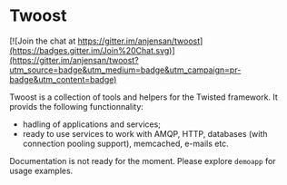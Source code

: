 # Twoost

[![Join the chat at https://gitter.im/anjensan/twoost](https://badges.gitter.im/Join%20Chat.svg)](https://gitter.im/anjensan/twoost?utm_source=badge&utm_medium=badge&utm_campaign=pr-badge&utm_content=badge)

Twoost is a collection of tools and helpers for the Twisted framework. It provids the following functionnality:

 - hadling of applications and services;
 - ready to use services to work with AMQP, HTTP, databases (with connection pooling support), memcached, e-mails etc.

 Documentation is not ready for the moment. Please explore `demoapp` for usage examples.

